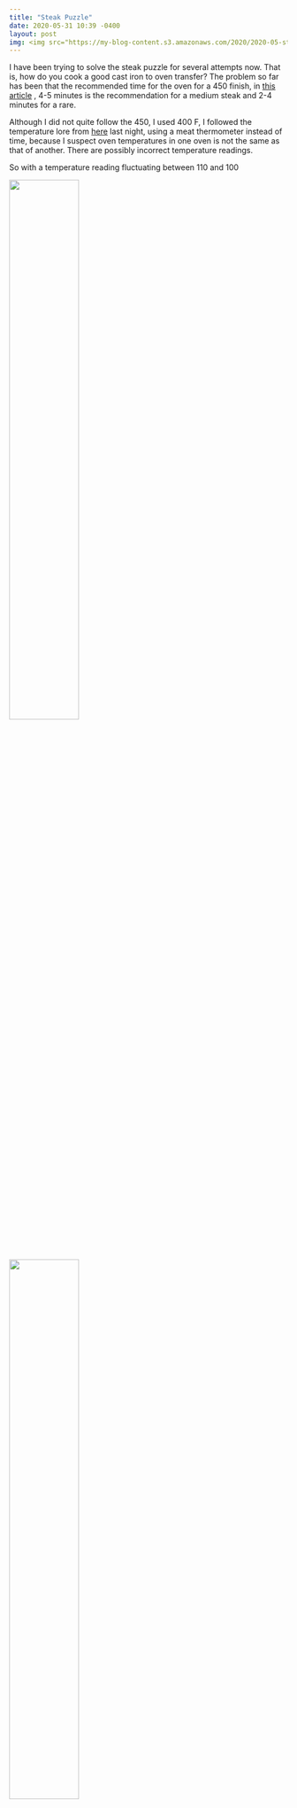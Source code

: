 ```yaml
---
title: "Steak Puzzle"
date: 2020-05-31 10:39 -0400
layout: post
img: <img src="https://my-blog-content.s3.amazonaws.com/2020/2020-05-steak/2020-05-30+22.22.41-temp110.jpg" width="25%" style="transform:rotate(90deg);">
---
```


I have been trying to solve the steak puzzle for several attempts now. That is, how do you cook a good cast iron to oven transfer? The problem so far has been that the recommended time for the oven for a 450 finish, in [this article](https://www.therisingspoon.com/2013/04/how-to-cook-perfect-steak-in-cast-iron.html?m=1) , 4-5 minutes is the recommendation for a medium steak and 2-4 minutes for a rare.

Although I did not quite follow the 450, I used 400 F, I followed the temperature lore from [here](https://www.foodandwine.com/how/grilling-mistakes-avoid-according-chefs) last night, using a meat thermometer instead of time, because I suspect oven temperatures in one oven is not the same as that of another. There are possibly incorrect temperature readings.

So with a temperature reading fluctuating between 110 and 100

<img src="https://my-blog-content.s3.amazonaws.com/2020/2020-05-steak/2020-05-30+22.22.41-temp110.jpg" width="50%"/>

<img src="https://my-blog-content.s3.amazonaws.com/2020/2020-05-steak/2020-05-30+22.27.51-temp101.jpg" width="50%"/>

with just 5 minutes after, just doing the stove top cast iron for now, here is what the inside looked like.

<img src="https://my-blog-content.s3.amazonaws.com/2020/2020-05-steak/2020-05-30+22.43.33-precut.jpg" width="50%"/>

So I know doing these pre-cuts is sacrilegious, but I just wanted to see.

At this point, and oh I was trying this new Le Creuset grill pan that my partner in crime acquisitioned, I was just trying to see if the new grill pan can cook the steak to temperature without using the oven. I forgot to mention this steak was huge. It was like 2 to 3 inches in thickness mostly.

Anyway, the weird part next is that after several attempts in the oven at 400 F, after about 15 minutes in the oven, best reading I got was 128F,

<img src="https://my-blog-content.s3.amazonaws.com/2020/2020-05-steak/2020-05-30+23.06.51-128.jpg" width="50%" />

And oddly enough after even more time in the oven, my readings fell down back to 120 F.

<img src="https://my-blog-content.s3.amazonaws.com/2020/2020-05-steak/2020-05-30+23.24.17-temp120.jpg" width="50%" />

At this point we (I) just ate the steak. The steak at this point (now maybe 30 minutes in the oven?) was clearly well done.

<img src="https://my-blog-content.s3.amazonaws.com/2020/2020-05-steak/2020-05-30+23.45.32.jpg" width="50%" />

I guess I only took one photo because it was still tasty with a lot of Utah salt.

But nonetheless I am confused by the discrepancy of 130F being a temp according to that Food & Wine article as being a "medium rare" classification.

But bone-the-less, at this point I suspect either the thermometer is faulty after being exposed to super high heat the other day (300+ even though it is only rated to 220) or the steak actually cools extremely fast after I take it out of the oven to do the measurement? Anyway my partner in crime here suggested I make a pie for which the temp for me at least consistently reads 170 for done-ness and in comparing the thermometer outcome in a known scenario I will take the excuse to make a pie  thank you!

<img src="https://my-blog-content.s3.amazonaws.com/2020/2020-05-steak/2020-05-23+21.39.04-cheesecake.jpg" width="50%" />
